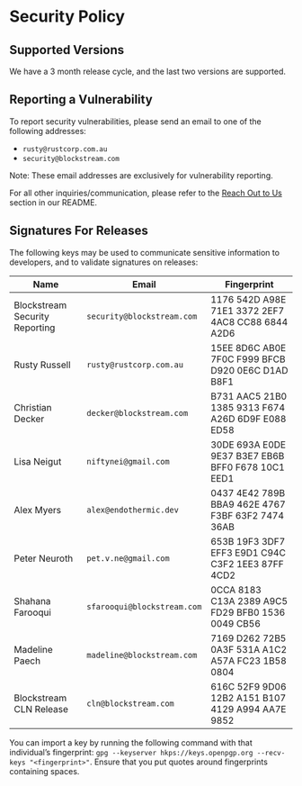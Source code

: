 # Security Policy

## Supported Versions

We have a 3 month release cycle, and the last two versions are supported.

## Reporting a Vulnerability

To report security vulnerabilities, please send an email to one of the following addresses:
- `rusty@rustcorp.com.au`
- `security@blockstream.com`

Note: These email addresses are exclusively for vulnerability reporting.

For all other inquiries/communication, please refer to the [Reach Out to Us](https://github.com/ElementsProject/lightning?tab=readme-ov-file#reach-out-to-us) section in our README.

## Signatures For Releases

The following keys may be used to communicate sensitive information to
developers, and to validate signatures on releases:

| Name | Email | Fingerprint |
|------|-------|-------------|
| Blockstream Security Reporting | `security@blockstream.com` | 1176 542D A98E 71E1 3372  2EF7 4AC8 CC88 6844 A2D6 |
| Rusty Russell | `rusty@rustcorp.com.au` | 15EE 8D6C AB0E 7F0C F999  BFCB D920 0E6C D1AD B8F1 |
| Christian Decker | `decker@blockstream.com` | B731 AAC5 21B0 1385 9313  F674 A26D 6D9F E088 ED58 |
| Lisa Neigut | `niftynei@gmail.com` | 30DE 693A E0DE 9E37 B3E7  EB6B BFF0 F678 10C1 EED1 |
| Alex Myers | `alex@endothermic.dev` | 0437 4E42 789B BBA9 462E  4767 F3BF 63F2 7474 36AB |
| Peter Neuroth | `pet.v.ne@gmail.com` | 653B 19F3 3DF7 EFF3 E9D1  C94C C3F2 1EE3 87FF 4CD2 |
| Shahana Farooqui | `sfarooqui@blockstream.com` | 0CCA 8183 C13A 2389 A9C5  FD29 BFB0 1536 0049 CB56 |
| Madeline Paech | `madeline@blockstream.com` | 7169 D262 72B5 0A3F 531A  A1C2 A57A FC23 1B58 0804 |
| Blockstream CLN Release | `cln@blockstream.com` | 616C 52F9 9D06 12B2 A151  B107 4129 A994 AA7E 9852 |

You can import a key by running the following command with that individual’s fingerprint: 
`gpg --keyserver hkps://keys.openpgp.org --recv-keys "<fingerprint>"`. 
Ensure that you put quotes around fingerprints containing spaces.
